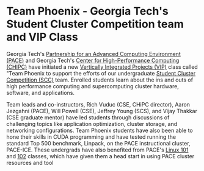 # Team Phoenix - Georgia Tech's Student Cluster Competition team and VIP Class

Georgia Tech's [Partnership for an Advanced Computing Environment (PACE)](https://pace.gatech.edu) and Georgia Tech's [Center for High-Performance Computing (CHIPC)](http://chipc.gatech.edu/) have initiated a new [Vertically Integrated Projects (VIP)](https://vip.gatech.edu/) class called "Team Phoenix to support the efforts of our undergraduate [Student Cluster Competition (SCC)](https://studentclustercompetition.us/) team. Enrolled students learn about the ins and outs of high performance computing and supercomputing cluster hardware, software, and applications. 

Team leads and co-instructors, Rich Vuduc (CSE, CHiPC director), Aaron Jezgahni (PACE), Will Powell (CSE), Jeffrey Young (SCS), and Vijay Thakkar (CSE graduate mentor) 
have led students through discussions of challenging topics like application optimization, cluster storage, and networking configurations. Team Phoenix students have 
also been able to hone their skills in CUDA programming and have tested running the standard Top 500 benchmark, Linpack, on the PACE instructional cluster, PACE-ICE. 
These undergrads have also benefited from PACE's [Linux 101](https://pace.gatech.edu/linux-101) and [102](https://pace.gatech.edu/linux-102) classes, which have given 
them a head start in using PACE cluster resources and tool
